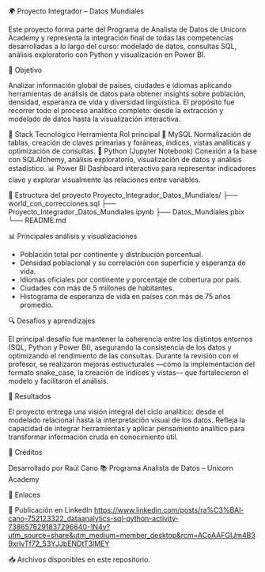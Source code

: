 🌍 Proyecto Integrador – Datos Mundiales

Este proyecto forma parte del Programa de Analista de Datos de Unicorn Academy y representa la integración final de todas las competencias desarrolladas a lo largo del curso: modelado de datos, consultas SQL, análisis exploratorio con Python y visualización en Power BI.

🎯 Objetivo

Analizar información global de países, ciudades e idiomas aplicando herramientas de análisis de datos para obtener insights sobre población, densidad, esperanza de vida y diversidad lingüística.
El propósito fue recorrer todo el proceso analítico completo: desde la extracción y modelado de datos hasta la visualización interactiva.

🧰 Stack Tecnológico
Herramienta	Rol principal
🐬 MySQL	Normalización de tablas, creación de claves primarias y foráneas, índices, vistas analíticas y optimización de consultas.
🐍 Python (Jupyter Notebook)	Conexión a la base con SQLAlchemy, análisis exploratorio, visualización de datos y análisis estadístico.
📊 Power BI	Dashboard interactivo para representar indicadores clave y explorar visualmente las relaciones entre variables.

🧩 Estructura del proyecto
Proyecto_Integrador_Datos_Mundiales/
├── world_con_correcciones.sql
├── Proyecto_Integrador_Datos_Mundiales.ipynb
├── Datos_Mundiales.pbix
└── README.md

📊 Principales análisis y visualizaciones

- Población total por continente y distribución porcentual.
- Densidad poblacional y su correlación con superficie y esperanza de vida.
- Idiomas oficiales por continente y porcentaje de cobertura por país.
- Ciudades con más de 5 millones de habitantes.
- Histograma de esperanza de vida en países con más de 75 años promedio.

🔍 Desafíos y aprendizajes

El principal desafío fue mantener la coherencia entre los distintos entornos (SQL, Python y Power BI), asegurando la consistencia de los datos y optimizando el rendimiento de las consultas.
Durante la revisión con el profesor, se realizaron mejoras estructurales —como la implementación del formato snake_case, la creación de índices y vistas— que fortalecieron el modelo y facilitaron el análisis.

🚀 Resultados

El proyecto entrega una visión integral del ciclo analítico: desde el modelado relacional hasta la interpretación visual de los datos.
Refleja la capacidad de integrar herramientas y aplicar pensamiento analítico para transformar información cruda en conocimiento útil.

🏁 Créditos

Desarrollado por Raúl Cano
📚 Programa Analista de Datos – Unicorn Academy

📎 Enlaces

🔗 Publicación en LinkedIn https://www.linkedin.com/posts/ra%C3%BAl-cano-752123322_dataanalytics-sql-python-activity-7386576291837296640-1N4v?utm_source=share&utm_medium=member_desktop&rcm=ACoAAFGIJm4B39xrlvTf72_53YJJbENDtT3lMEY

📥 Archivos disponibles en este repositorio.
